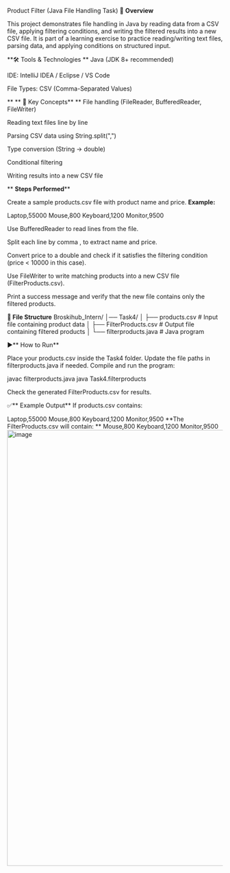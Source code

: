 Product Filter (Java File Handling Task)
📌 **Overview**

This project demonstrates file handling in Java by reading data from a CSV file, applying filtering conditions, and writing the filtered results into a new CSV file.
It is part of a learning exercise to practice reading/writing text files, parsing data, and applying conditions on structured input.

**🛠 Tools & Technologies
**
Java (JDK 8+ recommended)

IDE: IntelliJ IDEA / Eclipse / VS Code

File Types: CSV (Comma-Separated Values)

   ** **  🔑 Key Concepts**
**
File handling (FileReader, BufferedReader, FileWriter)

Reading text files line by line

Parsing CSV data using String.split(",")

Type conversion (String → double)

Conditional filtering

Writing results into a new CSV file

   **   **Steps Performed****

Create a sample products.csv file with product name and price.
**Example:**

Laptop,55000
Mouse,800
Keyboard,1200
Monitor,9500


Use BufferedReader to read lines from the file.

Split each line by comma , to extract name and price.

Convert price to a double and check if it satisfies the filtering condition (price < 10000 in this case).

Use FileWriter to write matching products into a new CSV file (FilterProducts.csv).

Print a success message and verify that the new file contains only the filtered products.

**📂 File Structure**
Broskihub_Intern/
│── Task4/
│   ├── products.csv        # Input file containing product data
│   ├── FilterProducts.csv  # Output file containing filtered products
│   └── filterproducts.java # Java program

▶️** How to Run**

Place your products.csv inside the Task4 folder.
Update the file paths in filterproducts.java if needed.
Compile and run the program:

javac filterproducts.java
java Task4.filterproducts

Check the generated FilterProducts.csv for results.

✅** Example Output**
If products.csv contains:

Laptop,55000
Mouse,800
Keyboard,1200
Monitor,9500
**The FilterProducts.csv will contain:
**
Mouse,800
Keyboard,1200
Monitor,9500  <img width="1905" height="1017" alt="image" src="https://github.com/user-attachments/assets/81224830-1737-496d-9d3e-6419d3f31d6a" />
